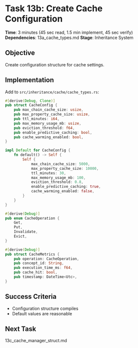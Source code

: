 # Task 13b: Create Cache Configuration

**Time**: 3 minutes (45 sec read, 1.5 min implement, 45 sec verify)
**Dependencies**: 13a_cache_types.md
**Stage**: Inheritance System

## Objective
Create configuration structure for cache settings.

## Implementation
Add to `src/inheritance/cache/cache_types.rs`:

```rust
#[derive(Debug, Clone)]
pub struct CacheConfig {
    pub max_chain_cache_size: usize,
    pub max_property_cache_size: usize,
    pub ttl_minutes: i64,
    pub max_memory_usage_mb: usize,
    pub eviction_threshold: f64,
    pub enable_predictive_caching: bool,
    pub cache_warming_enabled: bool,
}

impl Default for CacheConfig {
    fn default() -> Self {
        Self {
            max_chain_cache_size: 5000,
            max_property_cache_size: 10000,
            ttl_minutes: 30,
            max_memory_usage_mb: 100,
            eviction_threshold: 0.8,
            enable_predictive_caching: true,
            cache_warming_enabled: false,
        }
    }
}

#[derive(Debug)]
pub enum CacheOperation {
    Get,
    Put,
    Invalidate,
    Evict,
}

#[derive(Debug)]
pub struct CacheMetrics {
    pub operation: CacheOperation,
    pub concept_id: String,
    pub execution_time_ms: f64,
    pub cache_hit: bool,
    pub timestamp: DateTime<Utc>,
}
```

## Success Criteria
- Configuration structure compiles
- Default values are reasonable

## Next Task
13c_cache_manager_struct.md
